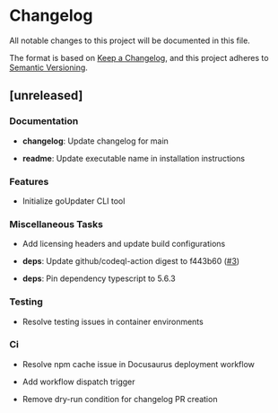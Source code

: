 # Changelog

All notable changes to this project will be documented in this file.

The format is based on [Keep a Changelog](https://keepachangelog.com/en/1.0.0/),
and this project adheres to [Semantic Versioning](https://semver.org/spec/v2.0.0.html).

## [unreleased]
### Documentation

- **changelog**: Update changelog for main

- **readme**: Update executable name in installation instructions


### Features

- Initialize goUpdater CLI tool


### Miscellaneous Tasks

- Add licensing headers and update build configurations

- **deps**: Update github/codeql-action digest to f443b60 ([#3](https://github.com/linarr-org/linarr/issues/3))

- **deps**: Pin dependency typescript to 5.6.3


### Testing

- Resolve testing issues in container environments


### Ci

- Resolve npm cache issue in Docusaurus deployment workflow

- Add workflow dispatch trigger

- Remove dry-run condition for changelog PR creation


<!-- generated by git-cliff -->

